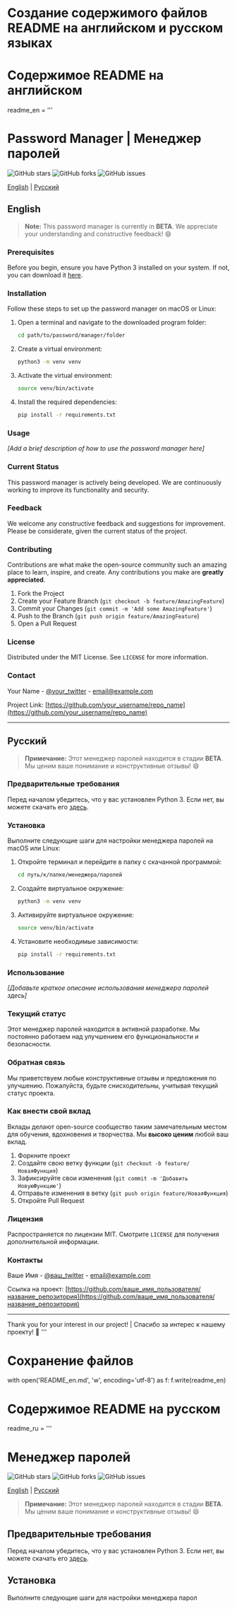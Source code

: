 # Создание содержимого файлов README на английском и русском языках

# Содержимое README на английском
readme_en = '''
# Password Manager | Менеджер паролей

![GitHub stars](https://img.shields.io/github/stars/username/repo?style=social)
![GitHub forks](https://img.shields.io/github/forks/username/repo?style=social)
![GitHub issues](https://img.shields.io/github/issues/username/repo?style=social)

[English](#english) | [Русский](#русский)

## English

> **Note:** This password manager is currently in **BETA**. We appreciate your understanding and constructive feedback! :smile:

### Prerequisites

Before you begin, ensure you have Python 3 installed on your system. If not, you can download it [here](https://www.python.org/downloads/).

### Installation

Follow these steps to set up the password manager on macOS or Linux:

1. Open a terminal and navigate to the downloaded program folder:

   ```bash
   cd path/to/password/manager/folder
   ```

2. Create a virtual environment:

   ```bash
   python3 -m venv venv
   ```

3. Activate the virtual environment:

   ```bash
   source venv/bin/activate
   ```

4. Install the required dependencies:

   ```bash
   pip install -r requirements.txt
   ```

### Usage

*[Add a brief description of how to use the password manager here]*

### Current Status

This password manager is actively being developed. We are continuously working to improve its functionality and security.

### Feedback

We welcome any constructive feedback and suggestions for improvement. Please be considerate, given the current status of the project.

### Contributing

Contributions are what make the open-source community such an amazing place to learn, inspire, and create. Any contributions you make are **greatly appreciated**.

1. Fork the Project
2. Create your Feature Branch (`git checkout -b feature/AmazingFeature`)
3. Commit your Changes (`git commit -m 'Add some AmazingFeature'`)
4. Push to the Branch (`git push origin feature/AmazingFeature`)
5. Open a Pull Request

### License

Distributed under the MIT License. See `LICENSE` for more information.

### Contact

Your Name - [@your_twitter](https://twitter.com/your_twitter) - email@example.com

Project Link: [https://github.com/your_username/repo_name](https://github.com/your_username/repo_name)

---

## Русский

> **Примечание:** Этот менеджер паролей находится в стадии **BETA**. Мы ценим ваше понимание и конструктивные отзывы! :smile:

### Предварительные требования

Перед началом убедитесь, что у вас установлен Python 3. Если нет, вы можете скачать его [здесь](https://www.python.org/downloads/).

### Установка

Выполните следующие шаги для настройки менеджера паролей на macOS или Linux:

1. Откройте терминал и перейдите в папку с скачанной программой:

   ```bash
   cd путь/к/папке/менеджера/паролей
   ```

2. Создайте виртуальное окружение:

   ```bash
   python3 -m venv venv
   ```

3. Активируйте виртуальное окружение:

   ```bash
   source venv/bin/activate
   ```

4. Установите необходимые зависимости:

   ```bash
   pip install -r requirements.txt
   ```

### Использование

*[Добавьте краткое описание использования менеджера паролей здесь]*

### Текущий статус

Этот менеджер паролей находится в активной разработке. Мы постоянно работаем над улучшением его функциональности и безопасности.

### Обратная связь

Мы приветствуем любые конструктивные отзывы и предложения по улучшению. Пожалуйста, будьте снисходительны, учитывая текущий статус проекта.

### Как внести свой вклад

Вклады делают open-source сообщество таким замечательным местом для обучения, вдохновения и творчества. Мы **высоко ценим** любой ваш вклад.

1. Форкните проект
2. Создайте свою ветку функции (`git checkout -b feature/НоваяФункция`)
3. Зафиксируйте свои изменения (`git commit -m 'Добавить НовуюФункцию'`)
4. Отправьте изменения в ветку (`git push origin feature/НоваяФункция`)
5. Откройте Pull Request

### Лицензия

Распространяется по лицензии MIT. Смотрите `LICENSE` для получения дополнительной информации.

### Контакты

Ваше Имя - [@ваш_twitter](https://twitter.com/ваш_twitter) - email@example.com

Ссылка на проект: [https://github.com/ваше_имя_пользователя/название_репозитория](https://github.com/ваше_имя_пользователя/название_репозитория)

---

Thank you for your interest in our project! | Спасибо за интерес к нашему проекту! :rocket:
'''

# Сохранение файлов

with open('README_en.md', 'w', encoding='utf-8') as f:
    f.write(readme_en)

# Содержимое README на русском
readme_ru = '''
# Менеджер паролей

![GitHub stars](https://img.shields.io/github/stars/username/repo?style=social)
![GitHub forks](https://img.shields.io/github/forks/username/repo?style=social)
![GitHub issues](https://img.shields.io/github/issues/username/repo?style=social)

[English](#english) | [Русский](#русский)

> **Примечание:** Этот менеджер паролей находится в стадии **BETA**. Мы ценим ваше понимание и конструктивные отзывы! :smile:

## Предварительные требования

Перед началом убедитесь, что у вас установлен Python 3. Если нет, вы можете скачать его [здесь](https://www.python.org/downloads/).

## Установка

Выполните следующие шаги для настройки менеджера парол